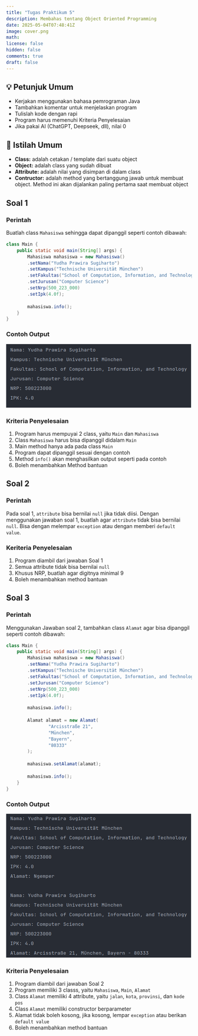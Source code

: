 ```yaml
---
title: "Tugas Praktikum 5"
description: Membahas tentang Object Oriented Programming
date: 2025-05-04T07:48:41Z
image: cover.png
math: 
license: false
hidden: false
comments: true
draft: false
---
```


## 💡 Petunjuk Umum

- Kerjakan menggunakan bahasa pemrograman Java
- Tambahkan komentar untuk menjelaskan program
- Tulislah kode dengan rapi
- Program harus memenuhi Kriteria Penyelesaian
- Jika pakai AI (ChatGPT, Deepseek, dll), nilai 0

## 📘 Istilah Umum

- **Class:** adalah cetakan / template dari suatu object
- **Object:** adalah class yang sudah dibuat
- **Attribute:** adalah nilai yang disimpan di dalam class
- **Contructor:** adalah method yang bertanggung jawab untuk membuat object. Method ini akan dijalankan paling pertama saat membuat object

## Soal 1

### Perintah

Buatlah class `Mahasiswa` sehingga dapat dipanggil seperti contoh dibawah:

```java
class Main {
    public static void main(String[] args) {
        Mahasiswa mahasiswa = new Mahasiswa()
        .setNama("Yudha Prawira Sugiharto")
        .setKampus("Technische Universität München")
        .setFakultas("School of Computation, Information, and Technology")
        .setJurusan("Computer Science")
        .setNrp(500_223_000)
        .setIpk(4.0f);

        mahasiswa.info();
    }
}
```

### Contoh Output

![Contoh Output 1](image.png)

### Kriteria Penyelesaian

1. Program harus mempuyai 2 class, yaitu `Main` dan `Mahasiswa`
2. Class `Mahasiswa` harus bisa dipanggil didalam `Main`
3. Main method hanya ada pada class `Main`
4. Program dapat dipanggil sesuai dengan contoh
5. Method `info()` akan menghasilkan output seperti pada contoh
6. Boleh menambahkan Method bantuan

## Soal 2

### Perintah

Pada soal 1, `attribute` bisa bernilai `null` jika tidak diisi. Dengan menggunakan jawaban soal 1, buatlah agar `attribute` tidak bisa bernilai `null`. Bisa dengan melempar `exception` atau dengan memberi `default value`.

### Keriteria Penyelesaian

1. Program diambil dari jawaban Soal 1
2. Semua attribute tidak bisa bernilai `null`
3. Khusus NRP, buatlah agar digitnya minimal 9
4. Boleh menambahkan method bantuan

## Soal 3

### Perintah

Menggunakan Jawaban soal 2, tambahkan class `Alamat` agar bisa dipanggil seperti contoh dibawah:

```java
class Main {
    public static void main(String[] args) {
        Mahasiswa mahasiswa = new Mahasiswa()
        .setNama("Yudha Prawira Sugiharto")
        .setKampus("Technische Universität München")
        .setFakultas("School of Computation, Information, and Technology")
        .setJurusan("Computer Science")
        .setNrp(500_223_000)
        .setIpk(4.0f);

        mahasiswa.info();

        Alamat alamat = new Alamat(
                "Arcisstraße 21",
                "München",
                "Bayern",
                "80333"
        );

        mahasiswa.setAlamat(alamat);

        mahasiswa.info();
    }
}
```

### Contoh Output

![Contoh Output 3](image-1.png)

### Kriteria Penyelesaian

1. Program diambil dari jawaban Soal 2
2. Program memiliki 3 classs, yaitu `Mahasiswa`, `Main`, `Alamat`
3. Class `Alamat` memiliki 4 attribute, yaitu `jalan`, `kota`, `provinsi`, dan `kode pos`
4. Class `Alamat` memiliki constructor berparameter
5. Alamat tidak boleh kosong, jika kosong, lempar `exception` atau berikan `default value`
6. Boleh menambahkan method bantuan
